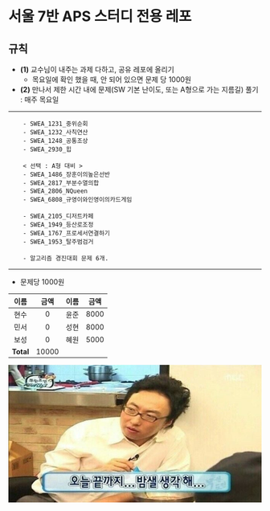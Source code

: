 
# 서울 7반 APS 스터디 전용 레포

## 규칙
- **(1)** 교수님이 내주는 과제 다하고, 공유 레포에 올리기
    - 목요일에 확인 했을 때, 안 되어 있으면 문제 당 1000원
- **(2)** 만나서 제한 시간 내에 문제(SW 기본 난이도, 또는 A형으로 가는 지름길) 풀기 : 매주 목요일

------
        - SWEA_1231_중위순회
        - SWEA_1232_사칙연산
        - SWEA_1248_공통조상
        - SWEA_2930_힙

        < 선택 : A형 대비 > 
        - SWEA_1486_장훈이의높은선반
        - SWEA_2817_부분수열의합
        - SWEA_2806_NQueen
        - SWEA_6808_규영이와인영이의카드게임

        - SWEA_2105_디저트카페
        - SWEA_1949_등산로조정
        - SWEA_1767_프로세서연결하기
        - SWEA_1953_탈주범검거

        - 알고리즘 경진대회 문제 6개.

------




* 문제당 1000원

|     이름     |     금액     |     이름     |     금액     |
|:------------:|:------------:|:------------:|:------------:|
|     현수     |   0   |     윤준     |    8000    |
|     민서     |   0   |     성현     |    8000    |
|     보성     |   0   |     혜원     |    5000    |
| **Total**   |   10000      |              |              |


![](./asset/밤새.jpg)


